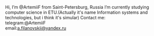 Hi, I’m @ArtemiiF from Saint-Petersburg, Russia
I’m currently studying computer science in ETU.(Actually it's name Information systems and technologies, but i think it's simular)
Contact me:  
telegram:@ArtemiiF  
email:a.filanovskii@yandex.ru

<!---
ArtemiiF/ArtemiiF is a ✨ special ✨ repository because its `README.md` (this file) appears on your GitHub profile.
You can click the Preview link to take a look at your changes.
--->
